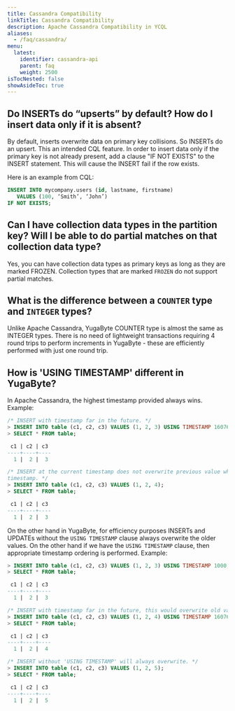 ```yaml
---
title: Cassandra Compatibility
linkTitle: Cassandra Compatibility
description: Apache Cassandra Compatibility in YCQL
aliases:
  - /faq/cassandra/
menu:
  latest:
    identifier: cassandra-api
    parent: faq
    weight: 2500
isTocNested: false
showAsideToc: true
---
```


## Do INSERTs do “upserts” by default? How do I insert data only if it is absent?

By default, inserts overwrite data on primary key collisions. So INSERTs do an upsert. This an intended CQL feature. In order to insert data only if the primary key is not already present,  add a clause "IF NOT EXISTS" to the INSERT statement. This will cause the INSERT fail if the row exists.

Here is an example from CQL:

```sql
INSERT INTO mycompany.users (id, lastname, firstname) 
   VALUES (100, ‘Smith’, ‘John’) 
IF NOT EXISTS;
```

## Can I have collection data types in the partition key? Will I be able to do partial matches on that collection data type?

Yes, you can have collection data types as primary keys as long as they are marked FROZEN. Collection types that are marked `FROZEN` do not support partial matches.

## What is the difference between a `COUNTER` type and `INTEGER` types?

Unlike Apache Cassandra, YugaByte COUNTER type is almost the same as INTEGER types. There is no need of lightweight transactions requiring 4 round trips to perform increments in YugaByte - these are efficiently performed with just one round trip.

## How is 'USING TIMESTAMP' different in YugaByte?

In Apache Cassandra, the highest timestamp provided always wins. Example:

```sql
/* INSERT with timestamp far in the future. */
> INSERT INTO table (c1, c2, c3) VALUES (1, 2, 3) USING TIMESTAMP 1607681258727447;
> SELECT * FROM table;

 c1 | c2 | c3
----+----+----
  1 |  2 |  3

/* INSERT at the current timestamp does not overwrite previous value which was written at a higher
timestamp. */
> INSERT INTO table (c1, c2, c3) VALUES (1, 2, 4); 
> SELECT * FROM table;

 c1 | c2 | c3
----+----+----
  1 |  2 |  3
```

On the other hand in YugaByte, for efficiency purposes INSERTs and UPDATEs without the `USING
TIMESTAMP` clause always overwrite the older values. On the other hand if we have the `USING
TIMESTAMP` clause, then appropriate timestamp ordering is performed. Example:

```sql
> INSERT INTO table (c1, c2, c3) VALUES (1, 2, 3) USING TIMESTAMP 1000;
> SELECT * FROM table;

 c1 | c2 | c3
----+----+----
  1 |  2 |  3

/* INSERT with timestamp far in the future, this would overwrite old value. */
> INSERT INTO table (c1, c2, c3) VALUES (1, 2, 4) USING TIMESTAMP 1607681258727447;
> SELECT * FROM table;

 c1 | c2 | c3
----+----+----
  1 |  2 |  4

/* INSERT without 'USING TIMESTAMP' will always overwrite. */
> INSERT INTO table (c1, c2, c3) VALUES (1, 2, 5); 
> SELECT * FROM table;

 c1 | c2 | c3
----+----+----
  1 |  2 |  5
```

